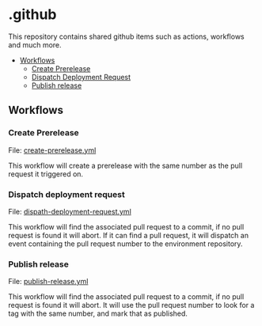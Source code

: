 # .github

This repository contains shared github items such as actions, workflows and much more.

- [Workflows](#workflows)
  - [Create Prerelease](#create-prerelease)
  - [Dispatch Deployment Request](#dispatch-deployment-request)
  - [Publish release](#publish-release)

## Workflows

### Create Prerelease

File: [create-prerelease.yml](.github/workflows/create-prerelease.yml)

This workflow will create a prerelease with the same number as the pull request it triggered on.

### Dispatch deployment request

File: [dispath-deployment-request.yml](.github/workflows/dispath-deployment-request.yml)

This workflow will find the associated pull request to a commit, if no pull request is found it will abort.
If it can find a pull request, it will dispatch an event containing the pull request number to the environment repository.

### Publish release

File: [publish-release.yml](.github/workflows/publish-release.yml)

This workflow will find the associated pull request to a commit, if no pull request is found it will abort.
It will use the pull request number to look for a tag with the same number, and mark that as published.
